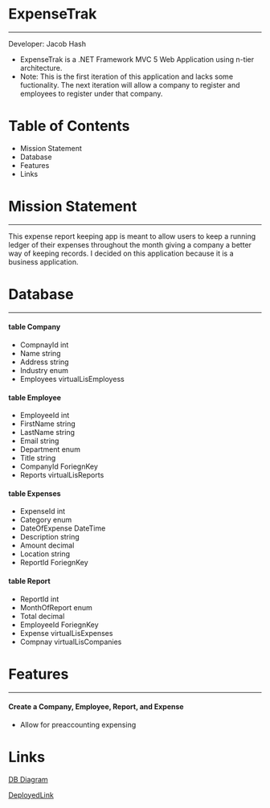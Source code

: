 # ExpenseTrak
--- 
Developer: Jacob Hash
- ExpenseTrak is a .NET Framework MVC 5 Web Application using n-tier architecture.
- Note: This is the first iteration of this application and lacks some fuctionality. The next iteration will allow a company to register and employees to register under that company. 

# Table of Contents
- Mission Statement
- Database
- Features
- Links

# Mission Statement
---
This expense report keeping app is meant to allow users to keep a running ledger of their expenses throughout the month giving a company a better way of keeping records. I decided on this application because it is a business application. 


# Database
---
#### table Company
- CompnayId int
- Name string
- Address string
- Industry enum
- Employees virtualLisEmployess

#### table Employee
- EmployeeId int
- FirstName string
- LastName string
- Email string
- Department enum
- Title string
- CompanyId ForiegnKey
- Reports virtualLisReports

#### table Expenses
- ExpenseId int
- Category enum
- DateOfExpense DateTime
- Description string
- Amount decimal
- Location string
- ReportId ForiegnKey

#### table Report
- ReportId int
- MonthOfReport enum
- Total decimal
- EmployeeId ForiegnKey
- Expense virtualLisExpenses
- Compnay virtualLisCompanies
 
# Features
---
#### Create a Company, Employee, Report, and Expense
- Allow for preaccounting expensing

# Links

[DB Diagram](https://dbdesigner.page.link/u5hWv5nQ6Ma46WY3A)

[DeployedLink](https://expensetrak.azurewebsites.net/)
